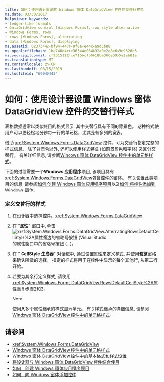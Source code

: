 ```yaml
---
title: 如何：使用设计器设置 Windows 窗体 DataGridView 控件的交替行样式
ms.date: 03/30/2017
helpviewer_keywords:
- ledger-like formats
- DataGridView control [Windows Forms], row style alternation
- Windows Forms, rows
- rows [Windows Forms], alternating
- data [Windows Forms], displaying
ms.assetid: 02373442-bf94-4470-9f8a-e44c4a9d5b88
ms.openlocfilehash: 1be746d4cce36344e034692a0e2e8e6a9e9320d5
ms.sourcegitcommit: cf9515122fce716bcfb6618ba366e39b5a2eb81e
ms.translationtype: MT
ms.contentlocale: zh-CN
ms.lasthandoff: 08/15/2019
ms.locfileid: "69040443"
---
```

# <a name="how-to-set-alternating-row-styles-for-the-windows-forms-datagridview-control-using-the-designer"></a>如何：使用设计器设置 Windows 窗体 DataGridView 控件的交替行样式

表格数据通常以类似帐目的格式显示, 其中交替行具有不同的背景色。 这种格式使用户可以更轻松地分辨每一行的单元格，尤其是有多列的宽表。

借助 <xref:System.Windows.Forms.DataGridView> 控件，可为交替行指定完整的样式信息。 除了背景色以外, 还可以使用样式特征 (如前景颜色和字体) 来区分交替行。 有关详细信息, 请参阅[Windows 窗体 DataGridView 控件中的单元格样式](cell-styles-in-the-windows-forms-datagridview-control.md)。

下面的过程需要一个**Windows 应用程序**项目, 该项目具有<xref:System.Windows.Forms.DataGridView>包含控件的窗体。 有关设置此类项目的信息, 请参阅[如何:创建 Windows 窗体应用程序项目](/visualstudio/ide/step-1-create-a-windows-forms-application-project)以及[如何:将控件添加到](how-to-add-controls-to-windows-forms.md)Windows 窗体。


### <a name="define-styles-for-alternating-rows"></a>定义交替行的样式

1. 在设计器中选择控件。<xref:System.Windows.Forms.DataGridView>

2. 在 "**属性**" 窗口中, 单击![ <xref:System.Windows.Forms.DataGridView.AlternatingRowsDefaultCellStyle%2A>属性旁边的省略号按钮 (Visual Studio](./media/visual-studio-ellipsis-button.png)的属性窗口中的省略号按钮 (...)。

3. 在 " **CellStyle 生成器**" 对话框中, 通过设置属性来定义样式, 并使用**预览**窗格来确认所做的选择。 指定的样式将用于在控件中显示的每个其他行, 从第二行开始。

4. 若要为其余行定义样式, 请使用<xref:System.Windows.Forms.DataGridView.RowsDefaultCellStyle%2A>属性重复步骤2和3。

    > [!NOTE]
    > 使用从多个属性继承的样式显示单元。 有关样式继承的详细信息, 请参阅[Windows 窗体 DataGridView 控件中的单元格样式](cell-styles-in-the-windows-forms-datagridview-control.md)。

## <a name="see-also"></a>请参阅

- <xref:System.Windows.Forms.DataGridView>
- [Windows 窗体 DataGridView 控件中的单元格样式](cell-styles-in-the-windows-forms-datagridview-control.md)
- [Windows 窗体 DataGridView 控件中的基本格式和样式设置](basic-formatting-and-styling-in-the-windows-forms-datagridview-control.md)
- [将设计器与 Windows 窗体 DataGridView 控件结合使用](using-the-designer-with-the-windows-forms-datagridview-control.md)
- [如何：创建 Windows 窗体应用程序项目](/visualstudio/ide/step-1-create-a-windows-forms-application-project)
- [如何：向 Windows 窗体添加控件](how-to-add-controls-to-windows-forms.md)
